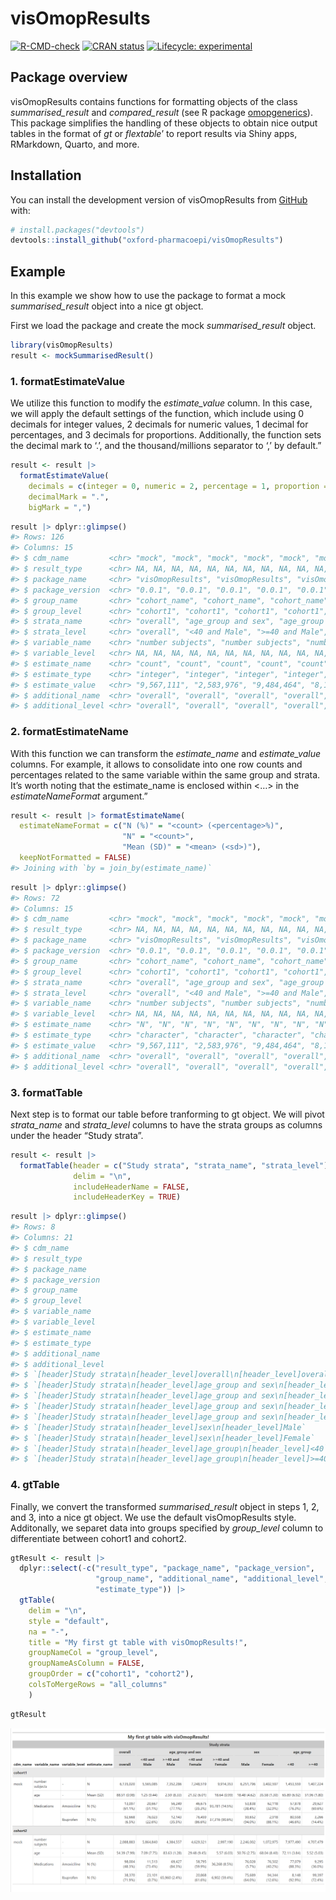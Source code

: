 
<!-- README.md is generated from README.Rmd. Please edit that file -->

# visOmopResults

<!-- badges: start -->

[![R-CMD-check](https://github.com/catalamarti/gtSummarisedResult/actions/workflows/R-CMD-check.yaml/badge.svg)](https://github.com/catalamarti/gtSummarisedResult/actions/workflows/R-CMD-check.yaml)
[![CRAN
status](https://www.r-pkg.org/badges/version/visOmopResults)](https://CRAN.R-project.org/package=visOmopResults)
[![Lifecycle:
experimental](https://img.shields.io/badge/lifecycle-experimental-orange.svg)](https://lifecycle.r-lib.org/articles/stages.html#experimental)
<!-- badges: end -->

## Package overview

visOmopResults contains functions for formatting objects of the class
*summarised_result* and *compared_result* (see R package
[omopgenerics](https://CRAN.R-project.org/package=omopgenerics)). This
package simplifies the handling of these objects to obtain nice output
tables in the format of *gt* or *flextable*’ to report results via Shiny
apps, RMarkdown, Quarto, and more.

## Installation

You can install the development version of visOmopResults from
[GitHub](https://github.com/oxford-pharmacoepi/visOmopResults) with:

``` r
# install.packages("devtools")
devtools::install_github("oxford-pharmacoepi/visOmopResults")
```

## Example

In this example we show how to use the package to format a mock
*summarised_result* object into a nice gt object.

First we load the package and create the mock *summarised_result*
object.

``` r
library(visOmopResults)
result <- mockSummarisedResult()
```

### 1. formatEstimateValue

We utilize this function to modify the *estimate_value* column. In this
case, we will apply the default settings of the function, which include
using 0 decimals for integer values, 2 decimals for numeric values, 1
decimal for percentages, and 3 decimals for proportions. Additionally,
the function sets the decimal mark to ‘.’, and the thousand/millions
separator to ‘,’ by default.”

``` r
result <- result |> 
  formatEstimateValue(
    decimals = c(integer = 0, numeric = 2, percentage = 1, proportion = 3),
    decimalMark = ".",
    bigMark = ",")
```

``` r
result |> dplyr::glimpse()
#> Rows: 126
#> Columns: 15
#> $ cdm_name         <chr> "mock", "mock", "mock", "mock", "mock", "mock", "mock…
#> $ result_type      <chr> NA, NA, NA, NA, NA, NA, NA, NA, NA, NA, NA, NA, NA, N…
#> $ package_name     <chr> "visOmopResults", "visOmopResults", "visOmopResults",…
#> $ package_version  <chr> "0.0.1", "0.0.1", "0.0.1", "0.0.1", "0.0.1", "0.0.1",…
#> $ group_name       <chr> "cohort_name", "cohort_name", "cohort_name", "cohort_…
#> $ group_level      <chr> "cohort1", "cohort1", "cohort1", "cohort1", "cohort1"…
#> $ strata_name      <chr> "overall", "age_group and sex", "age_group and sex", …
#> $ strata_level     <chr> "overall", "<40 and Male", ">=40 and Male", "<40 and …
#> $ variable_name    <chr> "number subjects", "number subjects", "number subject…
#> $ variable_level   <chr> NA, NA, NA, NA, NA, NA, NA, NA, NA, NA, NA, NA, NA, N…
#> $ estimate_name    <chr> "count", "count", "count", "count", "count", "count",…
#> $ estimate_type    <chr> "integer", "integer", "integer", "integer", "integer"…
#> $ estimate_value   <chr> "9,567,111", "2,583,976", "9,484,464", "8,157,842", "…
#> $ additional_name  <chr> "overall", "overall", "overall", "overall", "overall"…
#> $ additional_level <chr> "overall", "overall", "overall", "overall", "overall"…
```

### 2. formatEstimateName

With this function we can transform the *estimate_name* and
*estimate_value* columns. For example, it allows to consolidate into one
row counts and percentages related to the same variable within the same
group and strata. It’s worth noting that the estimate_name is enclosed
within \<…\> in the *estimateNameFormat* argument.”

``` r
result <- result |> formatEstimateName(
  estimateNameFormat = c("N (%)" = "<count> (<percentage>%)",
                         "N" = "<count>",
                         "Mean (SD)" = "<mean> (<sd>)"),
  keepNotFormatted = FALSE)
#> Joining with `by = join_by(estimate_name)`
```

``` r
result |> dplyr::glimpse()
#> Rows: 72
#> Columns: 15
#> $ cdm_name         <chr> "mock", "mock", "mock", "mock", "mock", "mock", "mock…
#> $ result_type      <chr> NA, NA, NA, NA, NA, NA, NA, NA, NA, NA, NA, NA, NA, N…
#> $ package_name     <chr> "visOmopResults", "visOmopResults", "visOmopResults",…
#> $ package_version  <chr> "0.0.1", "0.0.1", "0.0.1", "0.0.1", "0.0.1", "0.0.1",…
#> $ group_name       <chr> "cohort_name", "cohort_name", "cohort_name", "cohort_…
#> $ group_level      <chr> "cohort1", "cohort1", "cohort1", "cohort1", "cohort1"…
#> $ strata_name      <chr> "overall", "age_group and sex", "age_group and sex", …
#> $ strata_level     <chr> "overall", "<40 and Male", ">=40 and Male", "<40 and …
#> $ variable_name    <chr> "number subjects", "number subjects", "number subject…
#> $ variable_level   <chr> NA, NA, NA, NA, NA, NA, NA, NA, NA, NA, NA, NA, NA, N…
#> $ estimate_name    <chr> "N", "N", "N", "N", "N", "N", "N", "N", "N", "N", "N"…
#> $ estimate_type    <chr> "character", "character", "character", "character", "…
#> $ estimate_value   <chr> "9,567,111", "2,583,976", "9,484,464", "8,157,842", "…
#> $ additional_name  <chr> "overall", "overall", "overall", "overall", "overall"…
#> $ additional_level <chr> "overall", "overall", "overall", "overall", "overall"…
```

### 3. formatTable

Next step is to format our table before tranforming to gt object. We
will pivot *strata_name* and *strata_level* columns to have the strata
groups as columns under the header “Study strata”.

``` r
result <- result |>
  formatTable(header = c("Study strata", "strata_name", "strata_level"),
              delim = "\n", 
              includeHeaderName = FALSE,
              includeHeaderKey = TRUE)
```

``` r
result |> dplyr::glimpse()
#> Rows: 8
#> Columns: 21
#> $ cdm_name                                                                               <chr> …
#> $ result_type                                                                            <chr> …
#> $ package_name                                                                           <chr> …
#> $ package_version                                                                        <chr> …
#> $ group_name                                                                             <chr> …
#> $ group_level                                                                            <chr> …
#> $ variable_name                                                                          <chr> …
#> $ variable_level                                                                         <chr> …
#> $ estimate_name                                                                          <chr> …
#> $ estimate_type                                                                          <chr> …
#> $ additional_name                                                                        <chr> …
#> $ additional_level                                                                       <chr> …
#> $ `[header]Study strata\n[header_level]overall\n[header_level]overall`                   <chr> …
#> $ `[header]Study strata\n[header_level]age_group and sex\n[header_level]<40 and Male`    <chr> …
#> $ `[header]Study strata\n[header_level]age_group and sex\n[header_level]>=40 and Male`   <chr> …
#> $ `[header]Study strata\n[header_level]age_group and sex\n[header_level]<40 and Female`  <chr> …
#> $ `[header]Study strata\n[header_level]age_group and sex\n[header_level]>=40 and Female` <chr> …
#> $ `[header]Study strata\n[header_level]sex\n[header_level]Male`                          <chr> …
#> $ `[header]Study strata\n[header_level]sex\n[header_level]Female`                        <chr> …
#> $ `[header]Study strata\n[header_level]age_group\n[header_level]<40`                     <chr> …
#> $ `[header]Study strata\n[header_level]age_group\n[header_level]>=40`                    <chr> …
```

### 4. gtTable

Finally, we convert the transformed *summarised_result* object in steps
1, 2, and 3, into a nice gt object. We use the default visOmopResults
style. Additonally, we separet data into groups specified by
*group_level* column to differentiate between cohort1 and cohort2.

``` r
gtResult <- result |>
  dplyr::select(-c("result_type", "package_name", "package_version", 
                   "group_name", "additional_name", "additional_level",
                   "estimate_type")) |>
  gtTable(
    delim = "\n",
    style = "default",
    na = "-",
    title = "My first gt table with visOmopResults!",
    groupNameCol = "group_level",
    groupNameAsColumn = FALSE,
    groupOrder = c("cohort1", "cohort2"),
    colsToMergeRows = "all_columns"
    )
```

``` r
gtResult 
```

![](./man/figures/gt_table.png)
